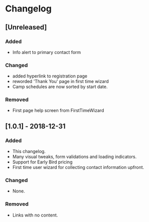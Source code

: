 # Changelog

## [Unreleased]

### Added

- Info alert to primary contact form

### Changed

- added hyperlink to registration page
- reworded 'Thank You' page in first time wizard
- Camp schedules are now sorted by start date.

### Removed

- First page help screen from FirstTimeWizard

## [1.0.1] - 2018-12-31

### Added

- This changelog.
- Many visual tweaks, form validations and loading indicators.
- Support for Early Bird pricing
- First time user wizard for collecting contact information upfront.

### Changed

- None.

### Removed

- Links with no content.
